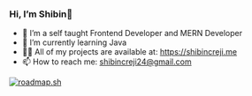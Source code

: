 ###  Hi, I’m Shibin👋

- 👀 I’m a self taught Frontend Developer and MERN Developer
- 🌱 I’m currently learning Java
- 👨‍💻 All of my projects are available at: https://shibincreji.me
- 📫 How to reach me: shibincreji24@gmail.com

[![roadmap.sh](https://api.roadmap.sh/v1-badge/tall/64d3c241aa497d7fa51caa7c?variant=dark)](https://roadmap.sh)



